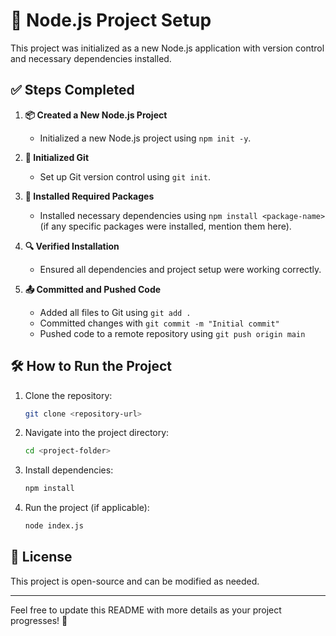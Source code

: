 # 🚀 Node.js Project Setup

This project was initialized as a new Node.js application with version control and necessary dependencies installed.

## ✅ Steps Completed

1. **📦 Created a New Node.js Project**  
   - Initialized a new Node.js project using `npm init -y`.

2. **🔗 Initialized Git**  
   - Set up Git version control using `git init`.

3. **📌 Installed Required Packages**  
   - Installed necessary dependencies using `npm install <package-name>` (if any specific packages were installed, mention them here).

4. **🔍 Verified Installation**  
   - Ensured all dependencies and project setup were working correctly.

5. **📤 Committed and Pushed Code**  
   - Added all files to Git using `git add .`
   - Committed changes with `git commit -m "Initial commit"`
   - Pushed code to a remote repository using `git push origin main`

## 🛠 How to Run the Project

1. Clone the repository:
   ```sh
   git clone <repository-url>
   ```
2. Navigate into the project directory:
   ```sh
   cd <project-folder>
   ```
3. Install dependencies:
   ```sh
   npm install
   ```
4. Run the project (if applicable):
   ```sh
   node index.js
   ```

## 📜 License
This project is open-source and can be modified as needed.

---

Feel free to update this README with more details as your project progresses! 🚀